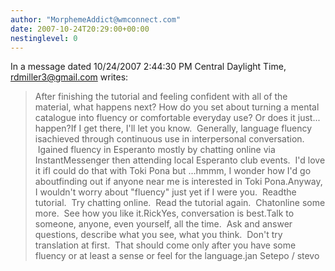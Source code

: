 ```yaml
---
author: "MorphemeAddict@wmconnect.com"
date: 2007-10-24T20:29:00+00:00
nestinglevel: 0
---
```

In a message dated 10/24/2007 2:44:30 PM Central Daylight Time, [rdmiller3@gmail.com](mailto://rdmiller3@gmail.com) writes:

> After finishing the tutorial and feeling confident with all of the
> material, what happens next? How do you set about turning a mental
> catalogue into fluency or comfortable everyday use? Or does it just...
> happen?If I get there, I'll let you know.  Generally, language fluency isachieved through continuous use in interpersonal conversation.  Igained fluency in Esperanto mostly by chatting online via InstantMessenger then attending local Esperanto club events.  I'd love it ifI could do that with Toki Pona but ...hmmm, I wonder how I'd go aboutfinding out if anyone near me is interested in Toki Pona.Anyway, I wouldn't worry about "fluency" just yet if I were you.  Readthe tutorial.  Try chatting online.  Read the tutorial again.  Chatonline some more.  See how you like it.RickYes, conversation is best.Talk to someone, anyone, even yourself, all the time.  Ask and answer questions, describe what you see, what you think.  Don't try translation at first.  That should come only after you have some fluency or at least a sense or feel for the language.jan Setepo / stevo